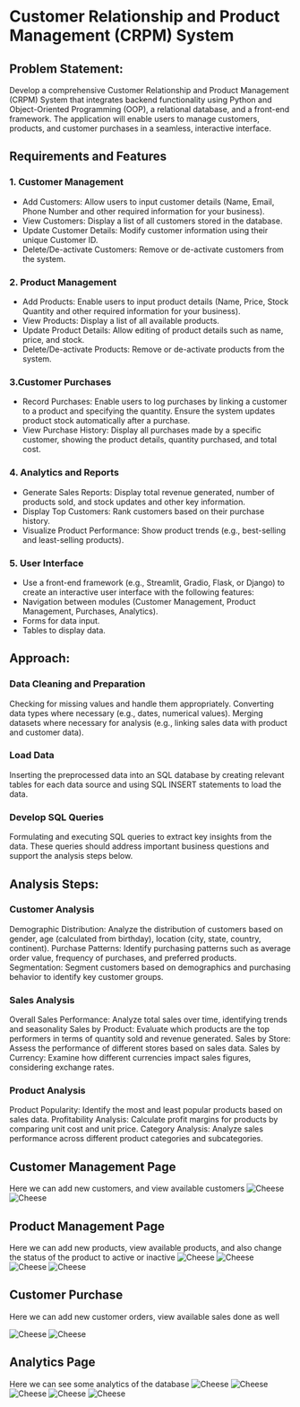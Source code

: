 
# Customer Relationship and Product Management (CRPM) System

## Problem Statement:
Develop a comprehensive Customer Relationship and Product Management (CRPM) System that integrates backend functionality using Python and Object-Oriented Programming (OOP), a relational database, and a front-end framework. The application will enable users to manage customers, products, and customer purchases in a seamless, interactive interface.

## Requirements and Features

### 1. Customer Management

- Add Customers: Allow users to input customer details (Name, Email, Phone Number and other required information for your business).
- View Customers: Display a list of all customers stored in the database.
- Update Customer Details: Modify customer information using their unique Customer ID.
- Delete/De-activate Customers: Remove or de-activate customers from the system.

### 2. Product Management

- Add Products: Enable users to input product details (Name, Price, Stock Quantity and other required information for your business).
- View Products: Display a list of all available products.
- Update Product Details: Allow editing of product details such as name, price, and stock.
- Delete/De-activate Products: Remove or de-activate products from the system.

### 3.Customer Purchases

- Record Purchases: Enable users to log purchases by linking a customer to a product and specifying the quantity. Ensure the system updates product stock automatically after a purchase.
- View Purchase History: Display all purchases made by a specific customer, showing the product details, quantity purchased, and total cost.

### 4. Analytics and Reports

- Generate Sales Reports: Display total revenue generated, number of products sold, and stock updates and other key information.
- Display Top Customers: Rank customers based on their purchase history.
- Visualize Product Performance: Show product trends (e.g., best-selling and least-selling products).


### 5. User Interface
- Use a front-end framework (e.g., Streamlit, Gradio, Flask, or Django) to create an interactive user interface with the following features:
- Navigation between modules (Customer Management, Product Management, Purchases, Analytics).
- Forms for data input.
- Tables to display data.

## Approach:
### Data Cleaning and Preparation
Checking for missing values and handle them appropriately.
Converting data types where necessary (e.g., dates, numerical values).
Merging datasets where necessary for analysis (e.g., linking sales data with product and customer data).
### Load Data
Inserting the preprocessed data into an SQL database by creating relevant tables for each data source and using SQL INSERT statements to load the data.
### Develop SQL Queries
Formulating and executing SQL queries to extract key insights from the data. These queries should address important business questions and support the analysis steps below.

## Analysis Steps:

### Customer Analysis
Demographic Distribution: Analyze the distribution of customers based on gender, age (calculated from birthday), location (city, state, country, continent).
Purchase Patterns: Identify purchasing patterns such as average order value, frequency of purchases, and preferred products.
Segmentation: Segment customers based on demographics and purchasing behavior to identify key customer groups.
### Sales Analysis
Overall Sales Performance: Analyze total sales over time, identifying trends and seasonality
Sales by Product: Evaluate which products are the top performers in terms of quantity sold and revenue generated.
Sales by Store: Assess the performance of different stores based on sales data.
Sales by Currency: Examine how different currencies impact sales figures, considering exchange rates.
### Product Analysis
Product Popularity: Identify the most and least popular products based on sales data.
Profitability Analysis: Calculate profit margins for products by comparing unit cost and unit price.
Category Analysis: Analyze sales performance across different product categories and subcategories.

## Customer Management Page
Here we can add new customers, and view available customers
![Cheese](images/CRPM1.png)
![Cheese](images/CRPM2.png)

## Product Management Page
Here we can add new products, view available products, and also change the status of the product to active or inactive
![Cheese](images/CRPM3.png)
![Cheese](images/CRPM4.png)
![Cheese](images/CRPM5.png)
![Cheese](images/CRPM6.png)

## Customer Purchase
Here we can add new customer orders, view available sales done as well

![Cheese](images/CRPM7.png)
![Cheese](images/CRPM8.png)

## Analytics Page
Here we can see some analytics of the database 
![Cheese](images/CRPM9.png)
![Cheese](images/CRPM10.png)
![Cheese](images/CRPM11.png)
![Cheese](images/CRPM12.png)
![Cheese](images/CRPM13.png)










